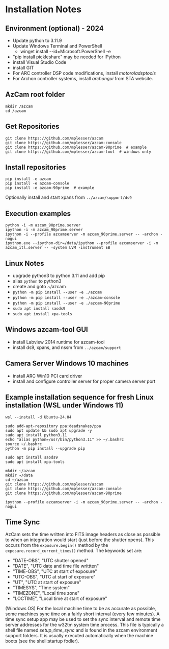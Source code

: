 # Installation Notes

## Environment (optional) - 2024
  - Update python to 3.11.9
  - Update Windows Terminal and PowerShell
    - winget install --id=Microsoft.PowerShell -e 
  - "pip install pickleshare" may be needed for IPython
  - install Visual Studio Code
  - install GIT
  - For ARC controller DSP code modifications, install *motoroladsptools*
  - For Archon controller systems, install *archongui* from STA website.


## AzCam root folder
```shell
mkdir /azcam
cd /azcam
```

## Get Repositories
```shell
git clone https://github.com/mplesser/azcam
git clone https://github.com/mplesser/azcam-console
git clone https://github.com/mplesser/azcam-90prime  # example
git clone https://github.com/mplesser/azcam-tool  # windows only
```

## Install repositories
```shell
pip install -e azcam
pip install -e azcam-console
pip install -e azcam-90prime  # example
```

Optionally install and start xpans from `../azcam/support/ds9`

## Execution examples
```shell
python -i -m azcam_90prime.server
ipython -i -m azcam_90prime.server
ipython -i --profile azcamserver -m azcam_90prime.server -- -archon -nogui
ipython.exe --ipython-dir=/data/ipython --profile azcamserver -i -m azcam_itl.server -- -system LVM -instrument EB
```

## Linux Notes
- upgrade python3 to python 3.11 and add pip
- alias `python` to python3
- create and goto ~/azcam
- `python -m pip install --user -e ./azcam`
- `python -m pip install --user -e ./azcam-console`
- `python -m pip install --user -e ./azcam-90prime`
- `sudo apt install saods9`
- `sudo apt install xpa-tools`

## Windows azcam-tool GUI
- install Labview 2014 runtime for azcam-tool
- install ds9, xpans, and nssm from `../azcam/support`

## Camera Server Windows 10 machines
- install ARC Win10 PCI card driver
- install and configure controller server for proper camera server port

## Example installation sequence for fresh Linux installation (WSL under Windows 11)

```shell
wsl --install -d Ubuntu-24.04

sudo add-apt-repository ppa:deadsnakes/ppa
sudo apt update && sudo apt upgrade -y
sudo apt install python3.11
echo "alias python=/usr/bin/python3.11" >> ~/.bashrc
source ~/.bashrc
python -m pip install --upgrade pip

sudo apt install saods9
sudo apt install xpa-tools

mkdir ~/azcam
mkdir ~/data
cd ~/azcam
git clone https://github.com/mplesser/azcam
git clone https://github.com/mplesser/azcam-console
git clone https://github.com/mplesser/azcam-90prime

ipython --profile azcamserver -i -m azcam_90prime.server -- -archon -nogui
```

## Time Sync
AzCam sets the time written into FITS image headers as close as possible to when an integration would start (just before the shutter opens). This occurs from the `exposure.begin()` method by the `exposure.record_current_times()` method. The keywords set are:

  - "DATE-OBS", "UTC shutter opened"
  - "DATE", "UTC date and time file writtten"
  - "TIME-OBS", "UTC at start of exposure"
  - "UTC-OBS", "UTC at start of exposure"
  - "UT", "UTC at start of exposure"
  - "TIMESYS", "Time system"
  - "TIMEZONE", "Local time zone"
  - "LOCTIME", "Local time at start of exposure"

(Windows OS) For the local machine time to be as accurate as possible, some machines sync time on a fairly short interval (every few minutes). A time sync setup app may be used to set the sync interval and remote time server addresses for the w32tm system time process. This file is typically a shell file named *setup_time_sync* and is found in the azcam environment support folders. It is usually executed automatically when the machine boots (see the shell:startup fodler).
